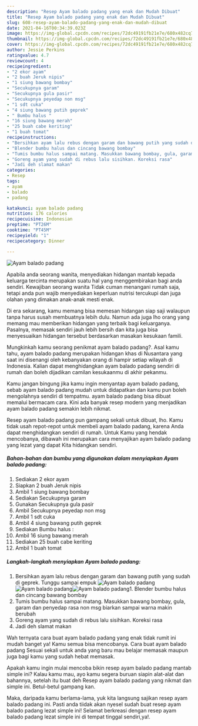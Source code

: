 ```yaml
---
description: "Resep Ayam balado padang yang enak dan Mudah Dibuat"
title: "Resep Ayam balado padang yang enak dan Mudah Dibuat"
slug: 608-resep-ayam-balado-padang-yang-enak-dan-mudah-dibuat
date: 2021-04-16T00:34:39.023Z
image: https://img-global.cpcdn.com/recipes/72dc49191fb21e7e/680x482cq70/ayam-balado-padang-foto-resep-utama.jpg
thumbnail: https://img-global.cpcdn.com/recipes/72dc49191fb21e7e/680x482cq70/ayam-balado-padang-foto-resep-utama.jpg
cover: https://img-global.cpcdn.com/recipes/72dc49191fb21e7e/680x482cq70/ayam-balado-padang-foto-resep-utama.jpg
author: Jessie Perkins
ratingvalue: 4.7
reviewcount: 4
recipeingredient:
- "2 ekor ayam"
- "2 buah Jeruk nipis"
- "1 siung bawang bombay"
- "Secukupnya garam"
- "Secukupnya gula pasir"
- "Secukupnya peyedap non msg"
- "1 sdt cuka"
- "4 siung bawang putih geprek"
- " Bumbu halus "
- "16 siung bawang merah"
- "25 buah cabe keriting"
- "1 buah tomat"
recipeinstructions:
- "Bersihkan ayam lalu rebus dengan garam dan bawang putih yang sudah di geprek. Tunggu sampai empuk"
- "Blender bumbu halus dan cincang bawang bombay"
- "Tumis bumbu halus sampai matang. Masukkan bawang bombay, gula, garam dan penyedap rasa non msg biarkan sampai warna makin berubah"
- "Goreng ayam yang sudah di rebus lalu sisihkan. Koreksi rasa"
- "Jadi deh slamat makan"
categories:
- Resep
tags:
- ayam
- balado
- padang

katakunci: ayam balado padang 
nutrition: 176 calories
recipecuisine: Indonesian
preptime: "PT26M"
cooktime: "PT45M"
recipeyield: "1"
recipecategory: Dinner

---
```



![Ayam balado padang](https://img-global.cpcdn.com/recipes/72dc49191fb21e7e/680x482cq70/ayam-balado-padang-foto-resep-utama.jpg)

Apabila anda seorang wanita, menyediakan hidangan mantab kepada keluarga tercinta merupakan suatu hal yang menggembirakan bagi anda sendiri. Kewajiban seorang  wanita Tidak cuman menangani rumah saja, tetapi anda pun wajib menyediakan keperluan nutrisi tercukupi dan juga olahan yang dimakan anak-anak mesti enak.

Di era  sekarang, kamu memang bisa memesan hidangan siap saji walaupun tanpa harus susah membuatnya lebih dulu. Namun ada juga lho orang yang memang mau memberikan hidangan yang terbaik bagi keluarganya. Pasalnya, memasak sendiri jauh lebih bersih dan kita juga bisa menyesuaikan hidangan tersebut berdasarkan masakan kesukaan famili. 



Mungkinkah kamu seorang penikmat ayam balado padang?. Asal kamu tahu, ayam balado padang merupakan hidangan khas di Nusantara yang saat ini disenangi oleh kebanyakan orang di hampir setiap wilayah di Indonesia. Kalian dapat menghidangkan ayam balado padang sendiri di rumah dan boleh dijadikan camilan kesukaanmu di akhir pekanmu.

Kamu jangan bingung jika kamu ingin menyantap ayam balado padang, sebab ayam balado padang mudah untuk didapatkan dan kamu pun boleh mengolahnya sendiri di tempatmu. ayam balado padang bisa dibuat memalui bermacam cara. Kini ada banyak resep modern yang menjadikan ayam balado padang semakin lebih nikmat.

Resep ayam balado padang pun gampang sekali untuk dibuat, lho. Kamu tidak usah repot-repot untuk membeli ayam balado padang, karena Anda dapat menghidangkan sendiri di rumah. Untuk Kamu yang hendak mencobanya, dibawah ini merupakan cara menyajikan ayam balado padang yang lezat yang dapat Kita hidangkan sendiri.

<!--inarticleads1-->

##### Bahan-bahan dan bumbu yang digunakan dalam menyiapkan Ayam balado padang:

1. Sediakan 2 ekor ayam
1. Siapkan 2 buah Jeruk nipis
1. Ambil 1 siung bawang bombay
1. Sediakan Secukupnya garam
1. Gunakan Secukupnya gula pasir
1. Ambil Secukupnya peyedap non msg
1. Ambil 1 sdt cuka
1. Ambil 4 siung bawang putih geprek
1. Sediakan  Bumbu halus :
1. Ambil 16 siung bawang merah
1. Sediakan 25 buah cabe keriting
1. Ambil 1 buah tomat




<!--inarticleads2-->

##### Langkah-langkah menyiapkan Ayam balado padang:

1. Bersihkan ayam lalu rebus dengan garam dan bawang putih yang sudah di geprek. Tunggu sampai empuk
<img src="https://img-global.cpcdn.com/steps/769a637d89f97440/160x128cq70/ayam-balado-padang-langkah-memasak-1-foto.jpg" alt="Ayam balado padang"><img src="https://img-global.cpcdn.com/steps/225d05a03d53a895/160x128cq70/ayam-balado-padang-langkah-memasak-1-foto.jpg" alt="Ayam balado padang"><img src="https://img-global.cpcdn.com/steps/e0dec4cff2adacf1/160x128cq70/ayam-balado-padang-langkah-memasak-1-foto.jpg" alt="Ayam balado padang">1. Blender bumbu halus dan cincang bawang bombay
1. Tumis bumbu halus sampai matang. Masukkan bawang bombay, gula, garam dan penyedap rasa non msg biarkan sampai warna makin berubah
1. Goreng ayam yang sudah di rebus lalu sisihkan. Koreksi rasa
1. Jadi deh slamat makan




Wah ternyata cara buat ayam balado padang yang enak tidak rumit ini mudah banget ya! Kamu semua bisa mencobanya. Cara buat ayam balado padang Sesuai sekali untuk anda yang baru mau belajar memasak maupun juga bagi kamu yang sudah hebat memasak.

Apakah kamu ingin mulai mencoba bikin resep ayam balado padang mantab simple ini? Kalau kamu mau, ayo kamu segera buruan siapin alat-alat dan bahannya, setelah itu buat deh Resep ayam balado padang yang nikmat dan simple ini. Betul-betul gampang kan. 

Maka, daripada kamu berlama-lama, yuk kita langsung sajikan resep ayam balado padang ini. Pasti anda tiidak akan nyesel sudah buat resep ayam balado padang lezat simple ini! Selamat berkreasi dengan resep ayam balado padang lezat simple ini di tempat tinggal sendiri,ya!.

